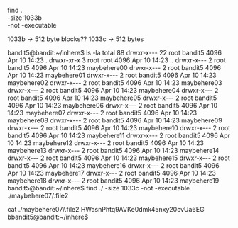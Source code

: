 find . \
-size 1033b \
-not -executable

1033b -> 512 byte blocks??
1033c -> 512 bytes

bandit5@bandit:~/inhere$ ls -la
total 88
drwxr-x--- 22 root bandit5 4096 Apr 10 14:23 .
drwxr-xr-x  3 root root    4096 Apr 10 14:23 ..
drwxr-x---  2 root bandit5 4096 Apr 10 14:23 maybehere00
drwxr-x---  2 root bandit5 4096 Apr 10 14:23 maybehere01
drwxr-x---  2 root bandit5 4096 Apr 10 14:23 maybehere02
drwxr-x---  2 root bandit5 4096 Apr 10 14:23 maybehere03
drwxr-x---  2 root bandit5 4096 Apr 10 14:23 maybehere04
drwxr-x---  2 root bandit5 4096 Apr 10 14:23 maybehere05
drwxr-x---  2 root bandit5 4096 Apr 10 14:23 maybehere06
drwxr-x---  2 root bandit5 4096 Apr 10 14:23 maybehere07
drwxr-x---  2 root bandit5 4096 Apr 10 14:23 maybehere08
drwxr-x---  2 root bandit5 4096 Apr 10 14:23 maybehere09
drwxr-x---  2 root bandit5 4096 Apr 10 14:23 maybehere10
drwxr-x---  2 root bandit5 4096 Apr 10 14:23 maybehere11
drwxr-x---  2 root bandit5 4096 Apr 10 14:23 maybehere12
drwxr-x---  2 root bandit5 4096 Apr 10 14:23 maybehere13
drwxr-x---  2 root bandit5 4096 Apr 10 14:23 maybehere14
drwxr-x---  2 root bandit5 4096 Apr 10 14:23 maybehere15
drwxr-x---  2 root bandit5 4096 Apr 10 14:23 maybehere16
drwxr-x---  2 root bandit5 4096 Apr 10 14:23 maybehere17
drwxr-x---  2 root bandit5 4096 Apr 10 14:23 maybehere18
drwxr-x---  2 root bandit5 4096 Apr 10 14:23 maybehere19
bandit5@bandit:~/inhere$ find ./ -size 1033c -not -executable
./maybehere07/.file2

cat ./maybehere07/.file2
HWasnPhtq9AVKe0dmk45nxy20cvUa6EG
                                                                                                                                                                                                                                                                                                                                                                                                                                                                                                                                                                                                                                                                                                                                                                                                                                                                                                                                                                                                                                        bbandit5@bandit:~/inhere$
